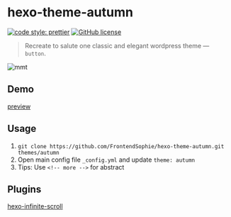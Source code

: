 # hexo-theme-autumn

[![code style: prettier](https://img.shields.io/badge/code_style-prettier-ff69b4.svg)](https://github.com/prettier/prettier)
[![GitHub license](https://img.shields.io/badge/license-MIT-blue.svg)](https://github.com/FrontendSophie/hexo-theme-autumn/blob/master/LICENSE)

> Recreate to salute one classic and elegant wordpress theme — `button`.

![mmt](https://cdn.jsdelivr.net/gh/frontendsophie/hexo-theme-autumn@1.0.0/source/img/cover.png)

## Demo

[preview](https://zxkit.com/)

## Usage

1. `git clone https://github.com/FrontendSophie/hexo-theme-autumn.git themes/autumn`
2. Open main config file `_config.yml` and update `theme: autumn`
3. Tips: Use `<!-- more -->` for abstract

## Plugins

[hexo-infinite-scroll](https://github.com/FrontendSophie/hexo-infinite-scroll)
